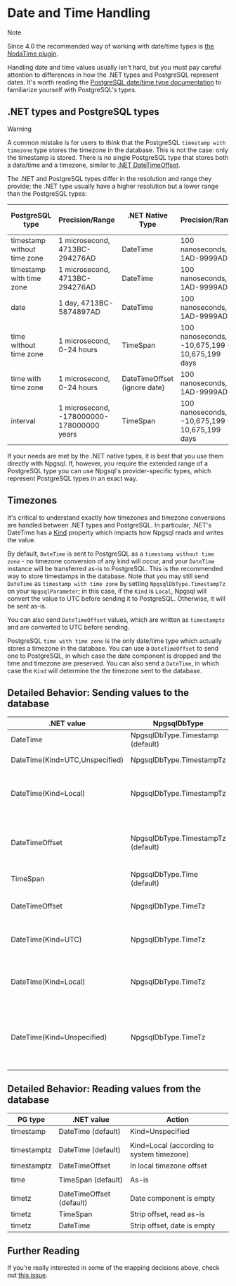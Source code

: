 # Date and Time Handling

> [!Note]
> Since 4.0 the recommended way of working with date/time types is [the NodaTime plugin](nodatime.md).

Handling date and time values usually isn't hard, but you must pay careful attention to differences in how the .NET types and PostgreSQL represent dates.
It's worth reading the [PostgreSQL date/time type documentation](http://www.postgresql.org/docs/current/static/datatype-datetime.html) to familiarize
yourself with PostgreSQL's types.

## .NET types and PostgreSQL types

> [!Warning]
> A common mistake is for users to think that the PostgreSQL `timestamp with timezone` type stores the timezone in the database. This is not the case: only the timestamp is stored. There is no single PostgreSQL type that stores both a date/time and a timezone, similar to [.NET DateTimeOffset](https://msdn.microsoft.com/en-us/library/system.datetimeoffset(v=vs.110).aspx).

The .NET and PostgreSQL types differ in the resolution and range they provide; the .NET type usually have a higher resolution but a lower range than the PostgreSQL types:

PostgreSQL type             | Precision/Range                           | .NET Native Type             | Precision/Range                                | Npgsql .NET Provider-Specific Type
----------------------------|-------------------------------------------|------------------------------|------------------------------------------------|-----------------------------------
timestamp without time zone | 1 microsecond, 4713BC-294276AD            | DateTime                     | 100 nanoseconds, 1AD-9999AD                    | NpgsqlDateTime
timestamp with time zone    | 1 microsecond, 4713BC-294276AD            | DateTime                     | 100 nanoseconds, 1AD-9999AD                    | NpgsqlDateTime
date                        | 1 day, 4713BC-5874897AD                   | DateTime                     | 100 nanoseconds, 1AD-9999AD                    | NpgsqlDate
time without time zone      | 1 microsecond, 0-24 hours                 | TimeSpan                     | 100 nanoseconds, -10,675,199 - 10,675,199 days | N/A
time with time zone         | 1 microsecond, 0-24 hours                 | DateTimeOffset (ignore date) | 100 nanoseconds, 1AD-9999AD                    | N/A
interval                    | 1 microsecond, -178000000-178000000 years | TimeSpan                     | 100 nanoseconds, -10,675,199 - 10,675,199 days | NpgsqlTimeSpan

If your needs are met by the .NET native types, it is best that you use them directly with Npgsql.
If, however, you require the extended range of a PostgreSQL type you can use Npgsql's provider-specific types, which represent PostgreSQL types in an exact way.

## Timezones

It's critical to understand exactly how timezones and timezone conversions are handled between .NET types and PostgreSQL.
In particular, .NET's DateTime has a [Kind](https://msdn.microsoft.com/en-us/library/system.datetime.kind(v=vs.110).aspx) property which impacts how
Npgsql reads and writes the value.

By default, `DateTime` is sent to PostgreSQL as a `timestamp without time zone` - no timezone conversion of any kind will occur, and your `DateTime` instance will be transferred as-is to PostgreSQL. This is the recommended way to store timestamps in the database. Note that you may still send `DateTime` as `timestamp with time zone` by setting `NpgsqlDbType.TimestampTz` on your `NpgsqlParameter`; in this case, if the `Kind` is `Local`, Npgsql will convert the value to UTC before sending it to PostgreSQL. Otherwise, it will be sent as-is.

You can also send `DateTimeOffset` values, which are written as `timestamptz` and are converted to UTC before sending.

PostgreSQL `time with time zone` is the only date/time type which actually stores a timezone in the database. You can use a `DateTimeOffset` to send one to PostgreSQL, in which case the date component is dropped and the time and timezone are preserved. You can also send a `DateTime`, in which case the `Kind` will determine the the timezone sent to the database.

## Detailed Behavior: Sending values to the database

.NET value                     | NpgsqlDbType                       | Action
-------------------------------|------------------------------------|--------------------------------------------------
DateTime                       | NpgsqlDbType.Timestamp (default)   | Send as-is
DateTime(Kind=UTC,Unspecified) | NpgsqlDbType.TimestampTz           | Send as-is
DateTime(Kind=Local)           | NpgsqlDbType.TimestampTz           | Convert to UTC locally before sending
                               |                                    |
DateTimeOffset                 | NpgsqlDbType.TimestampTz (default) | Convert to UTC locally before sending
                               |                                    |
TimeSpan                       | NpgsqlDbType.Time (default)        | Send as-is
                               |                                    |
DateTimeOffset                 | NpgsqlDbType.TimeTz                | Send time and timezone
DateTime(Kind=UTC)             | NpgsqlDbType.TimeTz                | Send time and UTC timezone
DateTime(Kind=Local)           | NpgsqlDbType.TimeTz                | Send time and local system timezone
DateTime(Kind=Unspecified)     | NpgsqlDbType.TimeTz                | Assume local, send time and local system timezone

## Detailed Behavior: Reading values from the database

PG type     | .NET value               | Action
------------|--------------------------|--------------------------------------------------
timestamp   | DateTime (default)       | Kind=Unspecified
            |                          |
timestamptz | DateTime (default)       | Kind=Local (according to system timezone)
timestamptz | DateTimeOffset           | In local timezone offset
            |                          |
time        | TimeSpan (default)       | As-is
            |                          |
timetz      | DateTimeOffset (default) | Date component is empty
timetz      | TimeSpan                 | Strip offset, read as-is
timetz      | DateTime                 | Strip offset, date is empty

## Further Reading

If you're really interested in some of the mapping decisions above, check out [this issue](https://github.com/npgsql/npgsql/issues/347).
